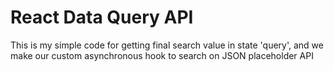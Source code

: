 # React Data Query API

This is my simple code for getting final search value in state 'query', and we make our custom asynchronous hook to search on JSON placeholder API
